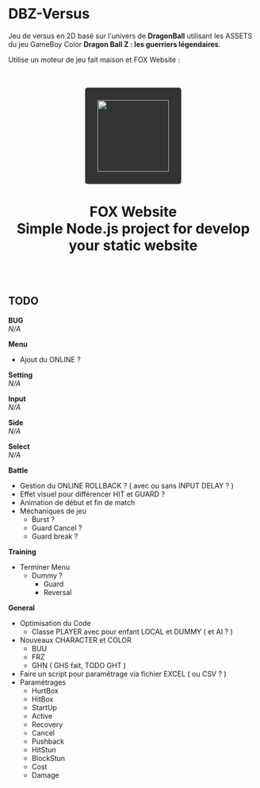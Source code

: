 # DBZ-Versus

Jeu de versus en 2D basé sur l'univers de __DragonBall__ utilisant les ASSETS du jeu GameBoy Color __Dragon Ball Z : les guerriers légendaires__.

Utilise un moteur de jeu fait maison et FOX Website :

<br/>
<br/>
<div align="center">
    <a href="https://fox-website.netlify.app" target="_blank">
        <img style="background-color: #333; padding: 25px; border-radius: 5px;" height="144" width="144" src="https://fox-website.netlify.app/assets/favicons/android-chrome-144x144.png">
    </a>
</div>
<div align="center">
    <h1>
        FOX Website<br/>
        Simple Node.js project for develop<br/>
        your static website
    </h1>
</div>
<br/>
<br/>

## TODO
__BUG__
<br/>*N/A*

__Menu__
* Ajout du ONLINE ?

__Setting__
<br/>*N/A*

__Input__
<br/>*N/A*

__Side__
<br/>*N/A*

__Select__
<br/>*N/A*

__Battle__
* Gestion du ONLINE ROLLBACK ? ( avec ou sans INPUT DELAY ? )
* Effet visuel pour différencer HIT et GUARD ?
* Animation de début et fin de match 
* Méchaniques de jeu
    * Burst ?
    * Guard Cancel ?
    * Guard break ?

__Training__
* Terminer Menu
    * Dummy ?
        * Guard
        * Reversal

__General__
* Optimisation du Code
    * Classe PLAYER avec pour enfant LOCAL et DUMMY ( et AI ? )
* Nouveaux CHARACTER et COLOR
    * BUU
    * FRZ
    * GHN ( GHS fait, TODO GHT )
* Faire un script pour paramétrage via fichier EXCEL ( ou CSV ? )
* Paramétrages
    * HurtBox
    * HitBox
    * StartUp
    * Active
    * Recovery
    * Cancel
    * Pushback
    * HitStun
    * BlockStun
    * Cost
    * Damage